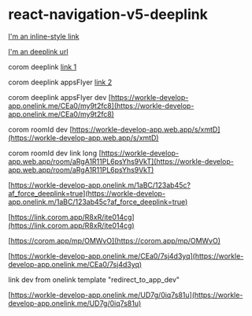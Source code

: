 # react-navigation-v5-deeplink



[I'm an inline-style link](https://tetanggaku.co.id/request-forgot-password?key=P3qe35PNxRl5ipJiDooj6eC1I4ZVfw7LMnfAfEpO1NuqTcMKeODy7yfp6yiAybFAPV4TXd4TJ6tJ5akmhBStHKOUJXYpsB61Zi7OzAJDvI9tR5sNrEzWoQDfBM6PO)

[I'm an deeplink url](https://test-deep-link-tama.000webhostapp.com)


corom deeplink
[link 1](https://coromdevelop.page.link/xp8X)

corom deeplink appsFlyer
[link 2](https://link.corom.app/R8xR/b28ld43f)

corom deeplink appsFlyer dev
[https://workle-develop-app.onelink.me/CEa0/my9t2fc8](https://workle-develop-app.onelink.me/CEa0/my9t2fc8)

corom roomId dev
[https://workle-develop-app.web.app/s/xmtD](https://workle-develop-app.web.app/s/xmtD)

corom roomId dev link long
[https://workle-develop-app.web.app/room/aRgA1R11PL6psYhs9VkT](https://workle-develop-app.web.app/room/aRgA1R11PL6psYhs9VkT)

[https://workle-develop-app.onelink.m/1aBC/123ab45c?af_force_deeplink=true](https://workle-develop-app.onelink.m/1aBC/123ab45c?af_force_deeplink=true)

[https://link.corom.app/R8xR/ite014cg](https://link.corom.app/R8xR/ite014cg)

[https://corom.app/mp/OMWvO](https://corom.app/mp/OMWvO)

[https://workle-develop-app.onelink.me/CEa0/7sj4d3yq](https://workle-develop-app.onelink.me/CEa0/7sj4d3yq)



link dev from onelink template "redirect_to_app_dev"

[https://workle-develop-app.onelink.me/UD7g/0iq7s81u](https://workle-develop-app.onelink.me/UD7g/0iq7s81u)
